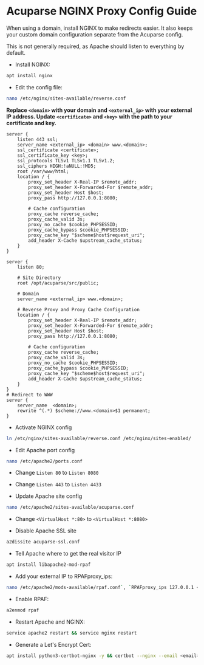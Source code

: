 # Acuparse NGINX Proxy Config Guide

When using a domain, install NGINX to make redirects easier. It also keeps your custom domain configuration separate from
the Acuparse config.

This is not generally required, as Apache should listen to everything by default.

- Install NGINX:

```bash
apt install nginx
```

- Edit the config file:

```bash
nano /etc/nginx/sites-available/reverse.conf
```

**Replace `<domain>` with your domain and `<external_ip>` with your external IP address. Update `<certificate>` and `<key>`
with the path to your certificate and key.**

```nginx
server {
    listen 443 ssl;
    server_name <external_ip> <domain> www.<domain>;
    ssl_certificate <certificate>;
    ssl_certificate_key <key>;
    ssl_protocols TLSv1 TLSv1.1 TLSv1.2;
    ssl_ciphers HIGH:!aNULL:!MD5;
    root /var/www/html;
    location / {
        proxy_set_header X-Real-IP $remote_addr;
        proxy_set_header X-Forwarded-For $remote_addr;
        proxy_set_header Host $host;
        proxy_pass http://127.0.0.1:8080;

        # Cache configuration
        proxy_cache reverse_cache;
        proxy_cache_valid 3s;
        proxy_no_cache $cookie_PHPSESSID;
        proxy_cache_bypass $cookie_PHPSESSID;
        proxy_cache_key "$scheme$host$request_uri";
        add_header X-Cache $upstream_cache_status;
    }
}

server {
    listen 80;

    # Site Directory
    root /opt/acuparse/src/public;

    # Domain
    server_name <external_ip> www.<domain>;

    # Reverse Proxy and Proxy Cache Configuration
    location / {
        proxy_set_header X-Real-IP $remote_addr;
        proxy_set_header X-Forwarded-For $remote_addr;
        proxy_set_header Host $host;
        proxy_pass http://127.0.0.1:8080;

        # Cache configuration
        proxy_cache reverse_cache;
        proxy_cache_valid 3s;
        proxy_no_cache $cookie_PHPSESSID;
        proxy_cache_bypass $cookie_PHPSESSID;
        proxy_cache_key "$scheme$host$request_uri";
        add_header X-Cache $upstream_cache_status;
    }
}
# Redirect to WWW
server {
    server_name  <domain>;
    rewrite ^(.*) $scheme://www.<domain>$1 permanent;
}
```

- Activate NGINX config

```bash
ln /etc/nginx/sites-available/reverse.conf /etc/nginx/sites-enabled/
```

- Edit Apache port config

```bash
nano /etc/apache2/ports.conf
```

- Change `Listen 80` to `Listen 8080`
- Change `Listen 443` to `Listen 4433`

- Update Apache site config

```bash
nano /etc/apache2/sites-available/acuparse.conf
```

- Change `<VirtualHost *:80>` to `<VirtualHost *:8080>`

- Disable Apache SSL site

```bash
a2dissite acuparse-ssl.conf
```

- Tell Apache where to get the real visitor IP

```bash
apt install libapache2-mod-rpaf
```

- Add your external IP to RPAFproxy_ips:

```bash
nano /etc/apache2/mods-available/rpaf.conf`, `RPAFproxy_ips 127.0.0.1 <external_ip> ::1
```

- Enable RPAF:

```bash
a2enmod rpaf
```

- Restart Apache and NGINX:

```bash
service apache2 restart && service nginx restart
```

- Generate a Let's Encrypt Cert:

```bash
apt install python3-certbot-nginx -y && certbot --nginx --email <email> -d <domain> -d www.<domain>
```
